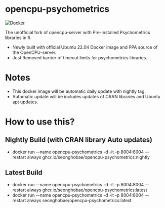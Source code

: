 # opencpu-psychometrics
[![Docker](https://github.com/seonghobae/opencpu-psychometrics/actions/workflows/docker-publish.yml/badge.svg)](https://github.com/seonghobae/opencpu-psychometrics/actions/workflows/docker-publish.yml)

The unofficial fork of opencpu-server with Pre-installed Psychometrics libraries in R.
- Newly built with official Ubuntu 22.04 Docker image and PPA source of the OpenCPU-server.
- Just Removed barrier of timeout limits for psychometrics libraries.

# Notes
- This docker image will be automatic daily update with nightly tag.
- Automatic update will be includes updates of CRAN libraries and Ubuntu apt updates.

# How to use this?
## Nightly Build (with CRAN library Auto updates)
- docker run --name opencpu-psychometrics -d -it -p 8004:8004 --restart always ghcr.io/seonghobae/opencpu-psychometrics:nightly

## Latest Build
- docker run --name opencpu-psychometrics -d -it -p 8004:8004 --restart always ghcr.io/seonghobae/opencpu-psychometrics:latest
- docker run --name opencpu-psychometrics -d -it -p 8004:8004 --restart always seonghobae/opencpu-psychometrics:latest
